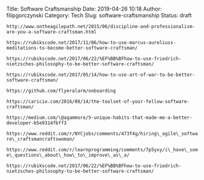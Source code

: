Title: Software Craftsmanship
Date: 2019-04-26 10:18
Author: filipgorczynski
Category: Tech
Slug: software-craftsmanship
Status: draft

`http://www.ontheagilepath.net/2015/06/discipline-and-professionalism-are-you-a-software-craftsman.html`

`https://rubikscode.net/2017/11/06/how-to-use-marcus-aureliuss-meditations-to-become-better-software-craftsman/`

`https://rubikscode.net/2017/06/22/%EF%BB%BFhow-to-use-friedrich-nietzsches-philosophy-to-be-better-software-craftsman/`

`https://rubikscode.net/2017/05/14/how-to-use-art-of-war-to-be-better-software-craftsman/`

`https://github.com/flyeralarm/onboarding`

`https://caricio.com/2016/08/14/the-toolset-of-your-fellow-software-craftsman/`

`https://medium.com/\@agammore/5-unique-habits-that-made-me-a-better-developer-b5e9314fbff3`

`https://www.reddit.com/r/NYCjobs/comments/473f4g/hiring\_agile\_software\_craftsmancraftswoman/`

`https://www.reddit.com/r/learnprogramming/comments/7p5yxy/i\_have\_some\_questions\_about\_how\_to\_improve\_as\_a/`

`https://rubikscode.net/2017/06/22/%EF%BB%BFhow-to-use-friedrich-nietzsches-philosophy-to-be-better-software-craftsman/`

 
